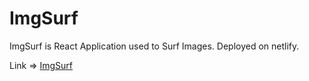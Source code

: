 # ImgSurf

ImgSurf is React Application used to Surf Images. Deployed on netlify.

Link => <a href="https://imgsurf.netlify.chir.in/" target="_blank" rel="noopener">ImgSurf</a>
